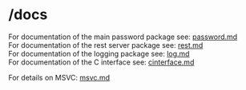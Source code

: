 # /docs

For documentation of the main password package see: [password.md](./password.md)   
For documentation of the rest server package see: [rest.md](./rest.md)   
For documentation of the logging package see: [log.md](./log.md)   
For documentation of the C interface see: [cinterface.md](./cinterface.md)

For details on MSVC: [msvc.md](./msvc.md)
